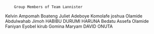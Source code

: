         Group Members of Team Lannister 

Kelvin Ampomah Boateng 
Juliet Adeboye
Komolafe joshua Olamide
Abdulwahab Jimoh
HABIBU DURUMI HARUNA
Bedatu Assefa
Olamide Faniyan
Eyobel kirub
Gomina Maryam
DAVID ONUTA
